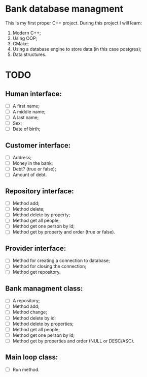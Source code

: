 # Bank database managment

This is my first proper C++ project. During this project I will learn:

1. Modern C++;
2. Using OOP;
3. CMake;
4. Using a database engine to store data (in this case postgres);
5. Data structures.

# TODO

## Human interface:

- [ ] A first name;
- [ ] A middle name;
- [ ] A last name;
- [ ] Sex;
- [ ] Date of birth;

## Customer interface:

- [ ] Address;
- [ ] Money in the bank;
- [ ] Debt? (true or false);
- [ ] Amount of debt.

## Repository interface:

<!-- In the repository class:
- [ ] Connection or ***map?*** with pointers to objects; -->

- [ ] Method add;
- [ ] Method delete;
- [ ] Method delete by property;
- [ ] Method get all people;
- [ ] Method get one person by id;
- [ ] Method get by property and order (true or false).

## Provider interface:

- [ ] Method for creating a connection to database;
- [ ] Method for closing the connection;
- [ ] Method get repository.

## Bank managment class:

- [ ] A repository;
- [ ] Method add;
- [ ] Method change;
- [ ] Method delete by id;
- [ ] Method delete by properties;
- [ ] Method get all people;
- [ ] Method get one person by id;
- [ ] Method get by properties and order (NULL or DESC/ASC).

## Main loop class:

- [ ] Run method.